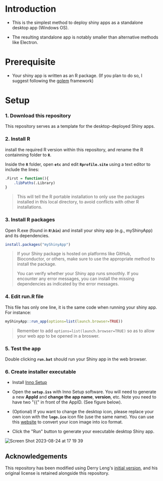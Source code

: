 
# Introduction

- This is the simplest method to deploy shiny apps as a standalone desktop app (Windows OS).

- The resulting standalone app is notably smaller than alternative methods like Electron.

# Prerequisite

- Your shiny app is written as an R package. (If you plan to do so, I suggest following the [golem](https://cran.r-project.org/web/packages/golem/index.html) framework)

# Setup

### 1. Download this repository

This repository serves as a template for the  desktop-deployed Shiny apps.

### 2. Install R

install the required R version within this repository, and rename the R containning folder to **`R`**.

Inside the **`R`** folder, open **`etc`** and edit **`Rprofile.site`** using a text editor to include the lines:

``` R
.First = function(){
    .libPaths(.Library)
}
```

> This will tell the R portable installation to only use the packages installed in this local directory, to avoid conflicts with other R installations.

### 3. Install R packages

Open R.exe (found in **`R\bin`**) and install your shiny app (e.g., myShinyApp) and its dependencies.

``` R
install.packages("myShinyApp")
```

> If your Shiny package is hosted on platforms like GitHub, Bioconductor, or others, make sure to use the appropriate method to install the package.
> 
> You can verify whether your Shiny app runs smoothly. If you encounter any error messages, you can install the missing dependencies as indicated by the error messages.

### 4. Edit run.R file

This file has only one line, it is the same code when running your shiny app. For instance:

``` R
myShinyApp::run_app(options=list(launch.browser=TRUE))
```

> Remember to add `options=list(launch.browser=TRUE)` so as to allow your web app to be opened in a broswer.

### 5. Test the app

Double clicking **`run.bat`** should run your Shiny app in the web browser.

### 6. Create installer executable

- Install [Inno Setup](https://jrsoftware.org/isdl.php)

- Open the **`setup.iss`** with Inno Setup software. You will need to generate a new **AppId** and **change the app name**, **version**, etc. Note you need to have two "{{" in front of the AppID. (See figure below).

- (Optional) If you want to change the desktop icon, please replace your own icon with the **`logo.ico`** icon file (use the same name). You can use this [website](https://convertico.com) to convert your icon image into ico format.

- Click the "Run" button to generate your executable desktop Shiny app.

![Screen Shot 2023-08-24 at 17 19 39](https://github.com/YonghuiDong/DesktopShiny/assets/22663189/4df19f72-2317-47c7-829e-99f4926c443b)


## Acknowledgements

This repository has been modified using Derry Leng's [initial version](https://github.com/derryleng/Shiny_Desktop_App), and his original license is retained alongside this repository.

